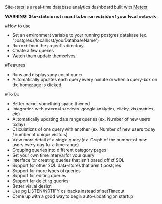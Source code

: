 Site-stats is a real-time database analytics dashboard built with [Meteor](http://meteor.com)

**WARNING: Site-stats is not meant to be run outside of your local network**

#How to use
- Set an environment variable to your running postgres database (ex. "postgres://localhost/yourDatabaseName")
- Run `mrt` from the project's directory
- Create a few queries
- Watch them update themselves

#Features
- Runs and displays any count query
- Automatically updates each query every minute or when a query-box on the homepage is clicked.

#To Do
- Better name, something space themed
- Integration with external services (google analytics, clicky, kissmetrics, etc)
- Automatically updating date range queries (ex. Number of new users today)
- Calculations of one query with another (ex. Number of new users today / number of unique visitors)
- View more detail of a single query (ex. Graph of the number of new users every day for a time range)
- Grouping queries into different category pages
- Set your own time interval for your query
- Interface for creating queries that isn't based off of SQL
- Support for other SQL data-stores that aren't postgres
- Support for more types of queries
- Support for editing queries
- Support for deleting queries
- Better visual design
- Use pg LISTEN/NOTIFY callbacks instead of setTimeout
- Come up with a good way to begin auto-updating on startup

